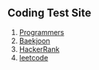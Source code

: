 ## Coding Test Site

1. <a href='https://programmers.co.kr/'>Programmers</a>
2. <a href='https://www.acmicpc.net/'>Baekjoon</a>
3. <a href='https://www.hackerrank.com/'>HackerRank</a>
4. <a href='https://leetcode.com/interview/?gclid=CjwKCAjwp_GJBhBmEiwALWBQkxG6keriNQK1X23Xrn8YrmSyL2VrF8V2K0Vw0O-0dRh4THGmgu4PNRoCyZcQAvD_BwE'>leetcode</a>

